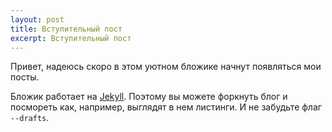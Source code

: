 ```yaml
---
layout: post
title: Вступительный пост
excerpt: Вступительный пост
---
```


Привет, надеюсь скоро в этом уютном бложике начнут появляться мои посты. 

Бложик работает на [Jekyll](http://jekyllrb.com). Поэтому вы можете форкнуть блог и посмореть как, например, 
выглядят в нем листинги. И не забудьте флаг `--drafts`.